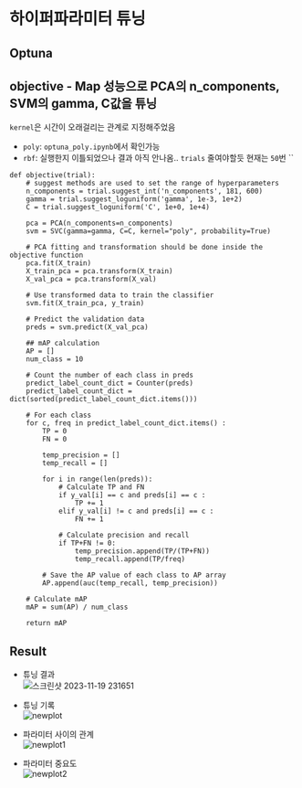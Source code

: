 # 하이퍼파라미터 튜닝
## Optuna
## objective - Map 성능으로 PCA의 n_components, SVM의 gamma, C값을 튜닝
`kernel`은 시간이 오래걸리는 관계로  지정해주었음 
* `poly`: `optuna_poly.ipynb`에서 확인가능
* `rbf`: 실행한지 이틀되었으나 결과 아직 안나옴.. `trials` 줄여야할듯 현재는 `50`번
``

```
def objective(trial):
    # suggest methods are used to set the range of hyperparameters
    n_components = trial.suggest_int('n_components', 181, 600)
    gamma = trial.suggest_loguniform('gamma', 1e-3, 1e+2)
    C = trial.suggest_loguniform('C', 1e+0, 1e+4)

    pca = PCA(n_components=n_components)
    svm = SVC(gamma=gamma, C=C, kernel="poly", probability=True)

    # PCA fitting and transformation should be done inside the objective function
    pca.fit(X_train)
    X_train_pca = pca.transform(X_train)
    X_val_pca = pca.transform(X_val)

    # Use transformed data to train the classifier
    svm.fit(X_train_pca, y_train)

    # Predict the validation data
    preds = svm.predict(X_val_pca)

    ## mAP calculation
    AP = []
    num_class = 10

    # Count the number of each class in preds
    predict_label_count_dict = Counter(preds)
    predict_label_count_dict = dict(sorted(predict_label_count_dict.items()))

    # For each class
    for c, freq in predict_label_count_dict.items() :
        TP = 0
        FN = 0

        temp_precision = []
        temp_recall = []

        for i in range(len(preds)):
            # Calculate TP and FN
            if y_val[i] == c and preds[i] == c :
                TP += 1
            elif y_val[i] != c and preds[i] == c :
                FN += 1

            # Calculate precision and recall
            if TP+FN != 0:
                temp_precision.append(TP/(TP+FN))
                temp_recall.append(TP/freq)

        # Save the AP value of each class to AP array
        AP.append(auc(temp_recall, temp_precision))

    # Calculate mAP
    mAP = sum(AP) / num_class

    return mAP
```

## Result
* 튜닝 결과    
![스크린샷 2023-11-19 231651](https://github.com/Sumin0916/Fashionmnist_SVM/assets/95135403/07dbc0f2-6ba4-40d2-b5d4-013c65f254b9)


* 튜닝 기록    
![newplot](https://github.com/Sumin0916/Fashionmnist_SVM/assets/95135403/2a7dd620-de93-4963-ade4-4ea39900933a)    
* 파라미터 사이의 관계    
![newplot1](https://github.com/Sumin0916/Fashionmnist_SVM/assets/95135403/a5a9beee-2bb5-4cbc-99cc-5b1dd52a981c)    
* 파라미터 중요도    
![newplot2](https://github.com/Sumin0916/Fashionmnist_SVM/assets/95135403/5be8a0e3-ab99-434f-b685-3b9bbc8080ab)


